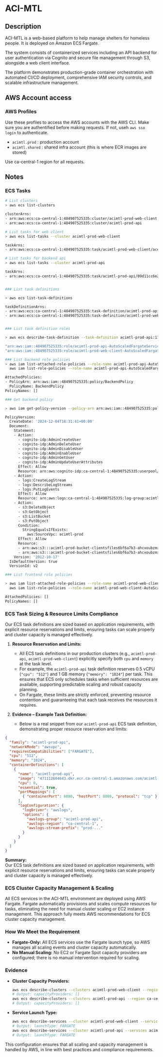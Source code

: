 # ACI-MTL

## Description

ACI-MTL is a web-based platform to help manage shelters for homeless people. It is deployed on Amazon ECS Fargate.

The system consists of containerized services including an API backend for user authentication via Cognito and secure file management through S3, alongside a web client interface.

The platform demonstrates production-grade container orchestration with automated CI/CD deployment, comprehensive IAM security controls, and scalable infrastructure management.

## AWS Account access

### AWS Profiles

Use these profiles to access the AWS accounts with the AWS CLI. Make sure you are authentified before making requests. If not, useh `aws sso login` to authenticate.

- `acimtl.prod` : production account
- `acimtl.shared` : shared infra account (this is where ECR images are stored)

Use ca-central-1 region for all requests.

## Notes

### ECS Tasks

```bash
# List clusters
> aws ecs list-clusters

clusterArns:
- arn:aws:ecs:ca-central-1:484907525335:cluster/acimtl-prod-web-client
- arn:aws:ecs:ca-central-1:484907525335:cluster/acimtl-prod-api

# List tasks for web client
> aws ecs list-tasks --cluster acimtl-prod-web-client

taskArns:
- arn:aws:ecs:ca-central-1:484907525335:task/acimtl-prod-web-client/acec54f623894240804eae1ec13867b9

# List tasks for backend api
> aws ecs list-tasks --cluster acimtl-prod-api       

taskArns:
- arn:aws:ecs:ca-central-1:484907525335:task/acimtl-prod-api/09d11cc6e2454d5e8b16ee472ea5eaaf


### List task definitions

> aws ecs list-task-definitions

taskDefinitionArns:
- arn:aws:ecs:ca-central-1:484907525335:task-definition/acimtl-prod-api:17
- arn:aws:ecs:ca-central-1:484907525335:task-definition/acimtl-prod-web-client:17


### List task definition roles

> aws ecs describe-task-definition --task-definition acimtl-prod-api:17 --query 'taskDefinition.taskRoleArn' && aws ecs describe-task-definition --task-definition acimtl-prod-web-client:17 --query 'taskDefinition.taskRoleArn'

"arn:aws:iam::484907525335:role/acimtl-prod-api-AutoScaledFargateServiceTaskDefTask-W0Y5J4Wd4W4H"
"arn:aws:iam::484907525335:role/acimtl-prod-web-client-AutoScaledFargateServiceTask-2PQCxZE72dbm"

### List backend role policies
> aws iam list-attached-role-policies --role-name acimtl-prod-api-AutoScaledFargateServiceTaskDefTask-W0Y5J4Wd4W4H && \
  aws iam list-role-policies --role-name acimtl-prod-api-AutoScaledFargateServiceTaskDefTask-W0Y5J4Wd4W4H

AttachedPolicies:
- PolicyArn: arn:aws:iam::484907525335:policy/BackendPolicy
  PolicyName: BackendPolicy
PolicyNames: []

### Get backend policy

> aws iam get-policy-version --policy-arn arn:aws:iam::484907525335:policy/BackendPolicy

PolicyVersion:
  CreateDate: '2024-12-04T18:31:41+00:00'
  Document:
    Statement:
    - Action:
      - cognito-idp:AdminCreateUser
      - cognito-idp:AdminDeleteUser
      - cognito-idp:AdminDisableUser
      - cognito-idp:AdminEnableUser
      - cognito-idp:AdminGetUser
      - cognito-idp:AdminUpdateUserAttributes
      Effect: Allow
      Resource: arn:aws:cognito-idp:ca-central-1:484907525335:userpool/ca-central-1_J0PRtqr7r
    - Action:
      - logs:CreateLogStream
      - logs:DescribeLogStreams
      - logs:PutLogEvents
      Effect: Allow
      Resource: arn:aws:logs:ca-central-1:484907525335:log-group:acimtl-prod-api:*
    - Action:
      - s3:DeleteObject
      - s3:GetObject
      - s3:ListBucket
      - s3:PutObject
      Condition:
        StringEqualsIfExists:
          aws:SourceVpc: acimtl-prod
      Effect: Allow
      Resource:
      - arn:aws:s3:::acimtl-prod-bucket-clientsfiles6bf6a7b3-ahcxoubzmxqq/*
      - arn:aws:s3:::acimtl-prod-bucket-clientsfiles6bf6a7b3-ahcxoubzmxqq
    Version: '2012-10-17'
  IsDefaultVersion: true
  VersionId: v2

### List frontend role policies

> aws iam list-attached-role-policies --role-name acimtl-prod-web-client-AutoScaledFargateServiceTask-2PQCxZE72dbm && \
  aws iam list-role-policies --role-name acimtl-prod-web-client-AutoScaledFargateServiceTask-2PQCxZE72dbm

AttachedPolicies: []
PolicyNames: []
```

### ECS Task Sizing & Resource Limits Compliance

Our ECS task definitions are sized based on application requirements, with explicit resource reservations and limits, ensuring tasks can scale properly and cluster capacity is managed effectively.

1. **Resource Reservation and Limits:**
   - All ECS task definitions in our production clusters (e.g., `acimtl-prod-api`, `acimtl-prod-web-client`) explicitly specify both `cpu` and `memory` at the task level.
   - For example, the `acimtl-prod-api` task definition reserves 0.5 vCPU (`"cpu": "512"`) and 1 GB memory (`"memory": "1024"`) per task. This ensures that ECS only schedules tasks when sufficient resources are available, supporting predictable scaling and robust capacity planning.
   - On Fargate, these limits are strictly enforced, preventing resource contention and guaranteeing that each task receives the resources it requires.

2. **Evidence – Example Task Definition:**
   - Below is a real snippet from our `acimtl-prod-api` ECS task definition, demonstrating proper resource reservation and limits:

```json
{
  "family": "acimtl-prod-api",
  "networkMode": "awsvpc",
  "requiresCompatibilities": ["FARGATE"],
  "cpu": "512",
  "memory": "1024",
  "containerDefinitions": [
    {
      "name": "acimtl-prod-api",
      "image": "471112604643.dkr.ecr.ca-central-1.amazonaws.com/acimtl-api-ecr:prod-...",
      "cpu": 0,
      "essential": true,
      "portMappings": [
        { "containerPort": 8080, "hostPort": 8080, "protocol": "tcp" }
      ],
      "logConfiguration": {
        "logDriver": "awslogs",
        "options": {
          "awslogs-group": "acimtl-prod-api",
          "awslogs-region": "ca-central-1",
          "awslogs-stream-prefix": "prod-..."
        }
      }
    }
  ]
}
```

**Summary:**  
Our ECS task definitions are sized based on application requirements, with explicit resource reservations and limits, ensuring tasks can scale properly and cluster capacity is managed effectively.

### ECS Cluster Capacity Management & Scaling

All ECS services in the ACI-MTL environment are deployed using AWS Fargate. Fargate automatically provisions and scales compute resources for tasks, eliminating the need for manual cluster scaling or EC2 instance management. This approach fully meets AWS recommendations for ECS cluster capacity management.

### How We Meet the Requirement

- **Fargate-Only:** All ECS services use the Fargate launch type, so AWS manages all scaling events and cluster capacity automatically.
- **No Manual Scaling:** No EC2 or Fargate Spot capacity providers are configured; there is no manual intervention required for scaling.

### Evidence

- **Cluster Capacity Providers:**

  ```bash
  aws ecs describe-clusters --clusters acimtl-prod-web-client --region ca-central-1 --include CONFIGURATIONS
  # Output: capacityProviders: []
  aws ecs describe-clusters --clusters acimtl-prod-api --region ca-central-1 --include CONFIGURATIONS
  # Output: capacityProviders: []
  ```

- **Service Launch Type:**

  ```bash
  aws ecs describe-services --cluster acimtl-prod-web-client --services acimtl-prod-web-client --region ca-central-1
  # Output: launchType: FARGATE
  aws ecs describe-services --cluster acimtl-prod-api --services acimtl-prod-api --region ca-central-1
  # Output: launchType: FARGATE
  ```

This configuration ensures that all scaling and capacity management is handled by AWS, in line with best practices and compliance requirements.
